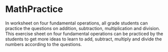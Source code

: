 # MathPractice
In worksheet on four fundamental operations, all grade students can practice the questions on addition, subtraction, multiplication and division. This exercise sheet on four fundamental operations can be practiced by the students to get more ideas to learn to add, subtract, multiply and divide the numbers according to the questions.

